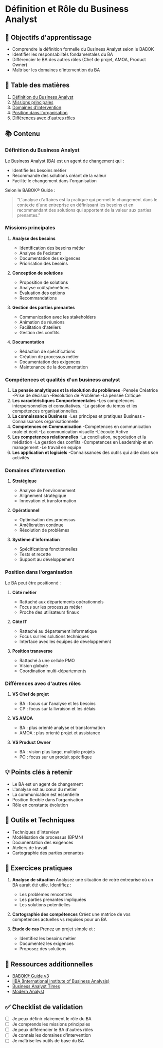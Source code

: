 # Définition et Rôle du Business Analyst

## 🎯 Objectifs d'apprentissage
- Comprendre la définition formelle du Business Analyst selon le BABOK
- Identifier les responsabilités fondamentales du BA
- Différencier le BA des autres rôles (Chef de projet, AMOA, Product Owner)
- Maîtriser les domaines d'intervention du BA

## 📑 Table des matières
1. [Définition du Business Analyst](#définition-du-business-analyst)
2. [Missions principales](#missions-principales)
3. [Domaines d'intervention](#domaines-dintervention)
4. [Position dans l'organisation](#position-dans-lorganisation)
5. [Différences avec d'autres rôles](#différences-avec-dautres-rôles)

## 📚 Contenu

### Définition du Business Analyst

Le Business Analyst (BA) est un agent de changement qui :
- Identifie les besoins métier
- Recommande des solutions créant de la valeur
- Facilite le changement dans l'organisation

Selon le BABOK® Guide :
> "L'analyse d'affaires est la pratique qui permet le changement dans le contexte d'une entreprise en définissant les besoins et en recommandant des solutions qui apportent de la valeur aux parties prenantes."

### Missions principales

1. **Analyse des besoins**
   - Identification des besoins métier
   - Analyse de l'existant
   - Documentation des exigences
   - Priorisation des besoins

2. **Conception de solutions**
   - Proposition de solutions
   - Analyse coûts/bénéfices
   - Évaluation des options
   - Recommandations

3. **Gestion des parties prenantes**
   - Communication avec les stakeholders
   - Animation de réunions
   - Facilitation d'ateliers
   - Gestion des conflits

4. **Documentation**
   - Rédaction de spécifications
   - Création de processus métier
   - Documentation des exigences
   - Maintenance de la documentation


### Compétences et qualités d'un business analyst ###
1. **La pensée analytiques et la résolution du problèmes**
   -Pensée Créatrice
   -Prise de décision
   -Resolution de Problème
   -La pensée Critique
2. **Les caractéristiques Comportementales**
   -Les competences interpersonnelles et consultatives.
   -La gestion du temps et les compétences organisationnelles.
3. **La connaissance Business**
   -Les principes et pratiques Business 
   -Connaissances organisationnelle
4. **Competences en Communication**
   -Competences en communication orale et écrit
   -La communication visuelle
   -L'écoute Active
5. **Les competences relationnelles**
   -La conciliation, negociation et la médiation 
   -La gestion des conflits
   -Competences en Leadership et en management
   -Le travail en equipe
6. **Les application et logiciels**
   -Connaissances des outils qui aide dans son activités


### Domaines d'intervention

1. **Stratégique**
   - Analyse de l'environnement
   - Alignement stratégique
   - Innovation et transformation

2. **Opérationnel**
   - Optimisation des processus
   - Amélioration continue
   - Résolution de problèmes

3. **Système d'information**
   - Spécifications fonctionnelles
   - Tests et recette
   - Support au développement

### Position dans l'organisation

Le BA peut être positionné :
1. **Côté métier**
   - Rattaché aux départements opérationnels
   - Focus sur les processus métier
   - Proche des utilisateurs finaux

2. **Côté IT**
   - Rattaché au département informatique
   - Focus sur les solutions techniques
   - Interface avec les équipes de développement

3. **Position transverse**
   - Rattaché à une cellule PMO
   - Vision globale
   - Coordination multi-départements

### Différences avec d'autres rôles

1. **VS Chef de projet**
   - BA : focus sur l'analyse et les besoins
   - CP : focus sur la livraison et les délais

2. **VS AMOA**
   - BA : plus orienté analyse et transformation
   - AMOA : plus orienté projet et assistance

3. **VS Product Owner**
   - BA : vision plus large, multiple projets
   - PO : focus sur un produit spécifique

## 💡 Points clés à retenir
- Le BA est un agent de changement
- L'analyse est au cœur du métier
- La communication est essentielle
- Position flexible dans l'organisation
- Rôle en constante évolution

## 🔨 Outils et Techniques
- Techniques d'interview
- Modélisation de processus (BPMN)
- Documentation des exigences
- Ateliers de travail
- Cartographie des parties prenantes

## 📝 Exercices pratiques

1. **Analyse de situation**
   Analysez une situation de votre entreprise où un BA aurait été utile. Identifiez :
   - Les problèmes rencontrés
   - Les parties prenantes impliquées
   - Les solutions potentielles

2. **Cartographie des compétences**
   Créez une matrice de vos compétences actuelles vs requises pour un BA

3. **Étude de cas**
   Prenez un projet simple et :
   - Identifiez les besoins métier
   - Documentez les exigences
   - Proposez des solutions

## 📖 Ressources additionnelles
- [BABOK® Guide v3](https://www.iiba.org/babok-guide-v3/)
- [IIBA (International Institute of Business Analysis)](https://www.iiba.org/)
- [Business Analyst Times](https://www.batimes.com/)
- [Modern Analyst](https://www.modernanalyst.com/)

## ✅ Checklist de validation
- [ ] Je peux définir clairement le rôle du BA
- [ ] Je comprends les missions principales
- [ ] Je peux différencier le BA d'autres rôles
- [ ] Je connais les domaines d'intervention
- [ ] Je maîtrise les outils de base du BA
